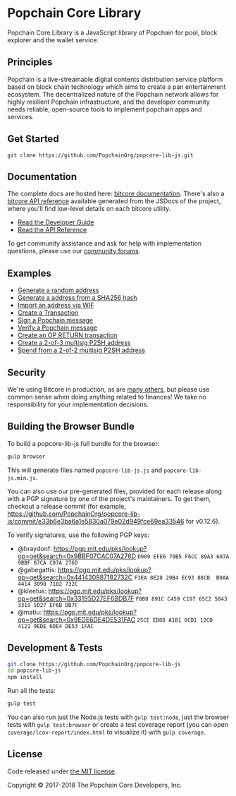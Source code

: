 Popchain Core Library
=======

Popchain Core Library is a JavaScript library of Popchain for pool, block explorer and the wallet service.

## Principles

Popchain is a live-streamable digital contents distribution service platform based on block chain technology which aims to create a pan entertainment ecosystem. The decentralized nature of the Popchain network allows for highly resilient Popchain infrastructure, and the developer community needs reliable, open-source tools to implement popchain apps and services.

## Get Started

```
git clone https://github.com/PopchainOrg/popcore-lib-js.git
```

## Documentation

The complete docs are hosted here: [bitcore documentation](http://bitcore.io/guide/). There's also a [bitcore API reference](http://bitcore.io/api/) available generated from the JSDocs of the project, where you'll find low-level details on each bitcore utility.

- [Read the Developer Guide](http://bitcore.io/guide/)
- [Read the API Reference](http://bitcore.io/api/)


To get community assistance and ask for help with implementation questions, please use our [community forums](https://forum.bitcore.io/).

## Examples

* [Generate a random address](https://github.com/PopchainOrg/popcore-lib-js/blob/master/docs/examples.md#generate-a-random-address)
* [Generate a address from a SHA256 hash](https://github.com/PopchainOrg/popcore-lib-js/blob/master/docs/examples.md#generate-a-address-from-a-sha256-hash)
* [Import an address via WIF](https://github.com/PopchainOrg/popcore-lib-js/blob/master/docs/examples.md#import-an-address-via-wif)
* [Create a Transaction](https://github.com/PopchainOrg/popcore-lib-js/blob/master/docs/examples.md#create-a-transaction)
* [Sign a Popchain message](https://github.com/PopchainOrg/popcore-lib-js/blob/master/docs/examples.md#sign-a-popcoin-message)
* [Verify a Popchain message](https://github.com/PopchainOrg/popcore-lib-js/blob/master/docs/examples.md#verify-a-popcoin-message)
* [Create an OP RETURN transaction](https://github.com/PopchainOrg/popcore-lib-js/blob/master/docs/examples.md#create-an-op-return-transaction)
* [Create a 2-of-3 multisig P2SH address](https://github.com/PopchainOrg/popcore-lib-js/blob/master/docs/examples.md#create-a-2-of-3-multisig-p2sh-address)
* [Spend from a 2-of-2 multisig P2SH address](https://github.com/PopchainOrg/popcore-lib-js/blob/master/docs/examples.md#spend-from-a-2-of-2-multisig-p2sh-address)


## Security

We're using Bitcore in production, as are [many others](http://bitcore.io#projects), but please use common sense when doing anything related to finances! We take no responsibility for your implementation decisions.



## Building the Browser Bundle

To build a popcore-lib-js full bundle for the browser:

```sh
gulp browser
```

This will generate files named `popcore-lib-js.js` and `popcore-lib-js.min.js`.

You can also use our pre-generated files, provided for each release along with a PGP signature by one of the project's maintainers. To get them, checkout a release commit (for example, https://github.com/PopchainOrg/popcore-lib-js/commit/e33b6e3ba6a1e5830a079e02d949fce69ea33546 for v0.12.6).

To verify signatures, use the following PGP keys:
- @braydonf: https://pgp.mit.edu/pks/lookup?op=get&search=0x9BBF07CAC07A276D `D909 EFE6 70B5 F6CC 89A3 607A 9BBF 07CA C07A 276D`
- @gabegattis: https://pgp.mit.edu/pks/lookup?op=get&search=0x441430987182732C `F3EA 8E28 29B4 EC93 88CB  B0AA 4414 3098 7182 732C`
- @kleetus: https://pgp.mit.edu/pks/lookup?op=get&search=0x33195D27EF6BDB7F `F8B0 891C C459 C197 65C2 5043 3319 5D27 EF6B DB7F`
- @matiu: https://pgp.mit.edu/pks/lookup?op=get&search=0x9EDE6DE4DE531FAC `25CE ED88 A1B1 0CD1 12CD  4121 9EDE 6DE4 DE53 1FAC`


## Development & Tests

```sh
git clone https://github.com/PopchainOrg/popcore-lib-js
cd popcore-lib-js
npm install
```

Run all the tests:

```sh
gulp test
```

You can also run just the Node.js tests with `gulp test:node`, just the browser tests with `gulp test:browser`
or create a test coverage report (you can open `coverage/lcov-report/index.html` to visualize it) with `gulp coverage`.

## License

Code released under [the MIT license](https://github.com/PopchainOrg/popcore-lib-js/blob/master/LICENSE).

Copyright © 2017-2018 The Popchain Core Developers, Inc.
